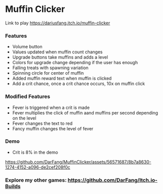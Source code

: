 # Muffin Clicker
Link to play https://dariusfang.itch.io/muffin-clicker

### Features
- Volume button
- Values updated when muffin count changes
- Upgrade buttons take muffins and adds a level
- Colors for upgrade change depending if the user has enough 
- Falling treats with spawning variation
- Spinning circle for center of muffin
- Added muffin reward text when muffin is clicked
- Add a crit chance, once a crit chance occurs, 10x on muffin click

### Modified Features
- Fever is triggered when a crit is made
- Fever multiplies the click of muffin aand muffins per second depending on the level
- Fever changes the text to red
- Fancy muffin changes the level of fever


### Demo
- Crit is 8% in the demo

  
https://github.com/DarFang/MuffinClicker/assets/56571687/8b7a8630-1274-4152-a096-de2cef208f0c



### Explore my other games: https://github.com/DarFang/Itch.io-Builds